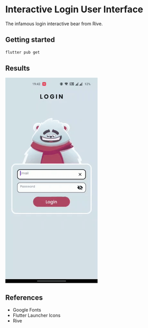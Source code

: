# Interactive Login User Interface

The infamous login interactive bear from Rive.

## Getting started
```bash
flutter pub get
```

## Results
<p>
<img src="results/result.gif">
</p>

## References
+ Google Fonts
+ Flutter Launcher Icons
+ Rive
